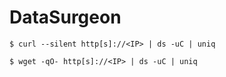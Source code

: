# DataSurgeon

```
$ curl --silent http[s]://<IP> | ds -uC | uniq

$ wget -qO- http[s]://<IP> | ds -uC | uniq
```